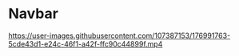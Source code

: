 # Navbar 



https://user-images.githubusercontent.com/107387153/176991763-5cde43d1-e24c-46f1-a42f-ffc90c44899f.mp4

